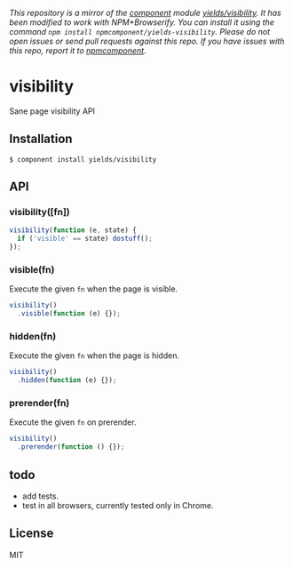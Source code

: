 *This repository is a mirror of the [component](http://component.io) module [yields/visibility](http://github.com/yields/visibility). It has been modified to work with NPM+Browserify. You can install it using the command `npm install npmcomponent/yields-visibility`. Please do not open issues or send pull requests against this repo. If you have issues with this repo, report it to [npmcomponent](https://github.com/airportyh/npmcomponent).*

# visibility

  Sane page visibility API

## Installation

    $ component install yields/visibility

## API

### visibility([fn])

```javascript
visibility(function (e, state) {
  if ('visible' == state) dostuff();
});
```

### visible(fn)

Execute the given `fn` when the page is visible.
```javascript
visibility()
  .visible(function (e) {});
```

### hidden(fn)

Execute the given `fn` when the page is hidden.
```javascript
visibility()
  .hidden(function (e) {});
```

### prerender(fn)

Execute the given `fn` on prerender.

```javascript
visibility()
  .prerender(function () {});
```

## todo

  * add tests.
  * test in all browsers, currently tested only in Chrome.


## License

  MIT
